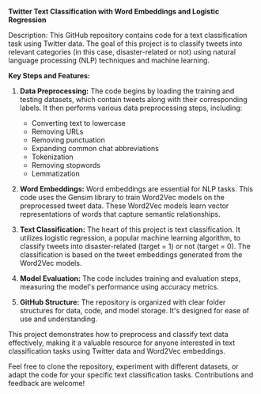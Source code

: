**Twitter Text Classification with Word Embeddings and Logistic Regression**

Description:
This GitHub repository contains code for a text classification task using Twitter data. The goal of this project is to classify tweets into relevant categories (in this case, disaster-related or not) using natural language processing (NLP) techniques and machine learning.

**Key Steps and Features:**

1. **Data Preprocessing:** The code begins by loading the training and testing datasets, which contain tweets along with their corresponding labels. It then performs various data preprocessing steps, including:
   - Converting text to lowercase
   - Removing URLs
   - Removing punctuation
   - Expanding common chat abbreviations
   - Tokenization
   - Removing stopwords
   - Lemmatization

2. **Word Embeddings:** Word embeddings are essential for NLP tasks. This code uses the Gensim library to train Word2Vec models on the preprocessed tweet data. These Word2Vec models learn vector representations of words that capture semantic relationships.

3. **Text Classification:** The heart of this project is text classification. It utilizes logistic regression, a popular machine learning algorithm, to classify tweets into disaster-related (target = 1) or not (target = 0). The classification is based on the tweet embeddings generated from the Word2Vec models.

4. **Model Evaluation:** The code includes training and evaluation steps, measuring the model's performance using accuracy metrics.

5. **GitHub Structure:** The repository is organized with clear folder structures for data, code, and model storage. It's designed for ease of use and understanding.

This project demonstrates how to preprocess and classify text data effectively, making it a valuable resource for anyone interested in text classification tasks using Twitter data and Word2Vec embeddings.

Feel free to clone the repository, experiment with different datasets, or adapt the code for your specific text classification tasks. Contributions and feedback are welcome!
